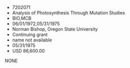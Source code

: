 * 7202071
* Analysis of Photosynthesis Through Mutation Studies
* BIO,MCB
* 06/01/1972,05/31/1975
* Norman Bishop, Oregon State University
* Continuing grant
*   name not available
* 05/31/1975
* USD 86,600.00

NONE